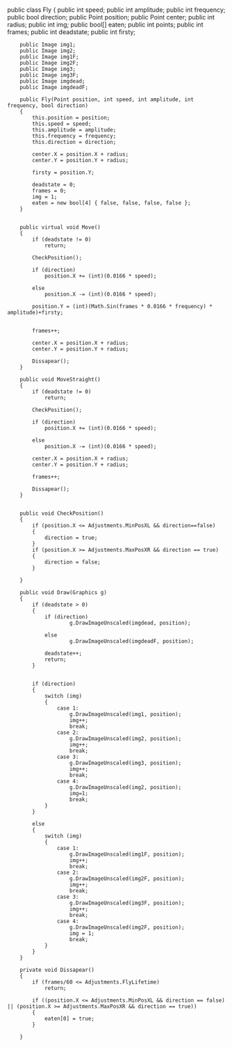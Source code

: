 #

public class Fly
    {
        public int speed;
        public int amplitude;
        public int frequency;
        public bool direction;
        public Point position;
        public Point center;
        public int radius;
        public int img;
        public bool[] eaten;
        public int points;
        public int frames;
        public int deadstate;
        public int firsty;

        public Image img1;
        public Image img2;
        public Image img1F;
        public Image img2F;
        public Image img3;
        public Image img3F;
        public Image imgdead;
        public Image imgdeadF;

        public Fly(Point position, int speed, int amplitude, int frequency, bool direction)
        {
            this.position = position;
            this.speed = speed;
            this.amplitude = amplitude;
            this.frequency = frequency;
            this.direction = direction;

            center.X = position.X + radius;
            center.Y = position.Y + radius;

            firsty = position.Y;

            deadstate = 0;
            frames = 0;
            img = 1;
            eaten = new bool[4] { false, false, false, false };                   
        }


        public virtual void Move()
        {
            if (deadstate != 0)
                return;

            CheckPosition();

            if (direction)
                position.X += (int)(0.0166 * speed);

            else
                position.X -= (int)(0.0166 * speed);

            position.Y = (int)(Math.Sin(frames * 0.0166 * frequency) * amplitude)+firsty;


            frames++;

            center.X = position.X + radius;
            center.Y = position.Y + radius;

            Dissapear();
        }

        public void MoveStraight()
        {
            if (deadstate != 0)
                return;

            CheckPosition();

            if (direction)
                position.X += (int)(0.0166 * speed);

            else
                position.X -= (int)(0.0166 * speed);

            center.X = position.X + radius;
            center.Y = position.Y + radius;

            frames++;

            Dissapear();
        }


        public void CheckPosition()
        {
            if (position.X <= Adjustments.MinPosXL && direction==false)
            {
                direction = true;
            }
            if (position.X >= Adjustments.MaxPosXR && direction == true)
            {
                direction = false;
            }

        }

        public void Draw(Graphics g)
        {
            if (deadstate > 0)
            {
                if (direction)
                        g.DrawImageUnscaled(imgdead, position);

                else    
                        g.DrawImageUnscaled(imgdeadF, position);

                deadstate++;
                return;
            }


            if (direction)
            {
                switch (img)
                {
                    case 1:
                        g.DrawImageUnscaled(img1, position);
                        img++;
                        break;
                    case 2:
                        g.DrawImageUnscaled(img2, position);
                        img++;
                        break;
                    case 3:
                        g.DrawImageUnscaled(img3, position);
                        img++;
                        break;
                    case 4:
                        g.DrawImageUnscaled(img2, position);
                        img=1;
                        break;
                }             
            }

            else
            {
                switch (img)
                {
                    case 1:
                        g.DrawImageUnscaled(img1F, position);
                        img++;
                        break;
                    case 2:
                        g.DrawImageUnscaled(img2F, position);
                        img++;
                        break;
                    case 3:
                        g.DrawImageUnscaled(img3F, position);
                        img++;
                        break;
                    case 4:
                        g.DrawImageUnscaled(img2F, position);
                        img = 1;
                        break;
                }
            }
        }

        private void Dissapear()
        {
            if (frames/60 <= Adjustments.FlyLifetime)
                return;

            if ((position.X <= Adjustments.MinPosXL && direction == false) || (position.X >= Adjustments.MaxPosXR && direction == true))
            {
                eaten[0] = true;
            }

        }